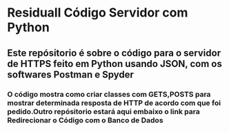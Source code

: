 # Residuall Código Servidor com Python

## Este repósitorio é sobre o código para o servidor de HTTPS feito em Python usando JSON, com os softwares Postman e Spyder
### O código mostra como criar classes com GETS,POSTS para mostrar determinada resposta de HTTP de acordo com que foi pedido.Outro repósitorio estará aqui embaixo o link para Redirecionar o Código com o Banco de Dados

